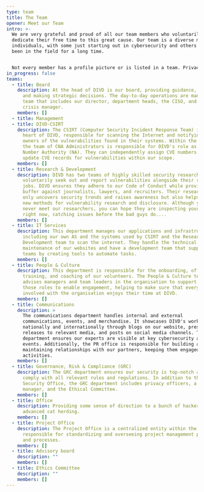 ```yaml
---
type: team
title: The Team
opener: Meet our Team
intro: >-
  We are very grateful and proud of all our team members who voluntarily
  dedicate their free time to this great cause. Our team is a diverse mix of
  individuals, with some just starting out in cybersecurity and others who have
  been in the field for a long time.


  Not every member has a profile picture or is listed in a team. Privacy matters!
in_progress: false
teams:
  - title: Board
    description: At the head of DIVD is our board, providing guidance, direction,
      and making strategic decisions. The day-to-day operations are managed by a
      team that includes our director, department heads, the CISO, and the
      crisis manager.
    members: []
  - title: Management
  - title: DIVD-CSIRT
    description: The CSIRT (Computer Security Incident Response Team) is the beating
      heart of DIVD, responsible for scanning the Internet and notifying system
      owners of the vulnerabilities found in their systems. Within the CSIRT,
      the team of CNA Administrators is responsible for DIVD's role as CVE
      Number Authority (NA). They can independently assign CVE numbers and
      update CVE records for vulnerabilities within our scope.
    members: []
  - title: Research & Development
    description: DIVD has two teams of highly skilled security researchers who
      voluntarily seek out and report vulnerabilities alongside their regular
      jobs. DIVD ensures they adhere to our Code of Conduct while providing a
      buffer against journalists, lawyers, and recruiters. Their research not
      only uncovers security trends and raises awareness but also helps develop
      new methods for vulnerability research and disclosure. Although you may
      never meet our researchers, you can hope they are inspecting your systems
      right now, catching issues before the bad guys do....
    members: []
  - title: IT Services
    description: This department manages our applications and infrastructure,
      including our own AS and the systems used by CSIRT and the Research &
      Development team to scan the internet. They handle the technical
      maintenance of our websites and have a development team that supports the
      teams by creating tools to automate tasks.
    members: []
  - title: People & Culture
    description: This department is responsible for the onboarding, offboarding,
      training, and coaching of our volunteers. The People & Culture team
      advises managers and team leaders in the organisation to support people in
      those roles to enable engagement, helping to make sure that everyone
      involved with the organisation enjoys their time at DIVD.
    members: []
  - title: Communications
    description: >
      The communications department handles internal and external
      communications, events, and merchandise. It showcases DIVD's work both
      nationally and internationally through blogs on our website, press
      releases to relevant media, and posts on social media channels. This
      department ensures our experts are visible at key cybersecurity and hacker
      events. Additionally, the PR office is responsible for building and
      maintaining relationships with our partners, keeping them engaged with our
      activities.
    members: []
  - title: Governance, Risk & Compliance (GRC)
    description: The GRC department ensures our security is top-notch and that we
      comply with all relevant rules and regulations. In addition to the
      Security Office, the GRC department includes privacy officers, a crisis
      manager, and the Ethical Committee.
    members: []
  - title: Office
    description: Providing some sense of direction to a bunch of hackers, aka
      advanced cat herding.
    members: []
  - title: Project Office
    description: The Project Office is a centralized entity within the DIVD
      responsible for standardizing and overseeing project management practices
      and processes.
    members: []
  - title: Advisory board
    description: ""
    members: []
  - title: Ethics Committee
    description: ""
    members: []
---
```

